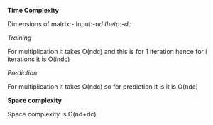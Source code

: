 **Time Complexity**

Dimensions of matrix:-
Input:-n*d
theta:-d*c

*Training*

For multiplication it takes O(ndc) and this is for 1 iteration hence for i iterations it is O(indc)

*Prediction*

For multiplication it takes O(ndc) so for prediction it is it is O(ndc)

**Space complexity**

Space complexity is O(nd+dc)

